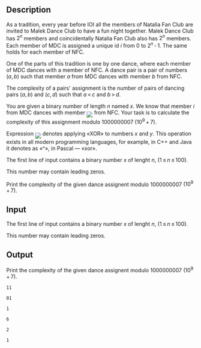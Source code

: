 ## Description

<div><p>As a tradition, every year before IOI all the members of Natalia Fan Club are invited to Malek Dance Club to have a fun night together. Malek Dance Club has <span class="tex-span">2<sup class="upper-index"><i>n</i></sup></span> members and coincidentally Natalia Fan Club also has <span class="tex-span">2<sup class="upper-index"><i>n</i></sup></span> members. Each member of MDC is assigned a unique id <span class="tex-span"><i>i</i></span> from <span class="tex-span">0</span> to <span class="tex-span">2<sup class="upper-index"><i>n</i></sup> - 1</span>. The same holds for each member of NFC.</p><p>One of the parts of this tradition is one by one dance, where each member of MDC dances with a member of NFC. A dance pair is a pair of numbers <span class="tex-span">(<i>a</i>, <i>b</i>)</span> such that member <span class="tex-span"><i>a</i></span> from MDC dances with member <span class="tex-span"><i>b</i></span> from NFC.</p><p>The complexity of a pairs' assignment is the number of pairs of dancing pairs <span class="tex-span">(<i>a</i>, <i>b</i>)</span> and <span class="tex-span">(<i>c</i>, <i>d</i>)</span> such that <span class="tex-span"><i>a</i> &lt; <i>c</i></span> and <span class="tex-span"><i>b</i> &gt; <i>d</i></span>.</p><p>You are given a binary number of length <span class="tex-span"><i>n</i></span> named <span class="tex-span"><i>x</i></span>. We know that member <span class="tex-span"><i>i</i></span> from MDC dances with member <img align="middle" class="tex-formula" src="file://AdnmNlVc.png" style="max-width: 100.0%;max-height: 100.0%;"> from NFC. Your task is to calculate the complexity of this assignment modulo <span class="tex-span">1000000007</span> <span class="tex-span">(10<sup class="upper-index">9</sup> + 7)</span>.</p><p>Expression <img align="middle" class="tex-formula" src="file://NsR2YHLe.png" style="max-width: 100.0%;max-height: 100.0%;"> denotes applying «XOR» to numbers <span class="tex-span"><i>x</i></span> and <span class="tex-span"><i>y</i></span>. This operation exists in all modern programming languages, for example, in <span class="tex-font-style-it">C++</span> and <span class="tex-font-style-it">Java</span> it denotes as «<span class="tex-font-style-tt">^</span>», in <span class="tex-font-style-it">Pascal</span> — «<span class="tex-font-style-tt">xor</span>».</p></div><div class="input-specification"><p>The first line of input contains a binary number <span class="tex-span"><i>x</i></span> of lenght <span class="tex-span"><i>n</i></span>, <span class="tex-span">(1 ≤ <i>n</i> ≤ 100)</span>.</p><p>This number may contain leading zeros.</p></div><div class="output-specification"><p>Print the complexity of the given dance assignent modulo <span class="tex-span">1000000007</span> <span class="tex-span">(10<sup class="upper-index">9</sup> + 7)</span>.</p></div>

## Input

<p>The first line of input contains a binary number <span class="tex-span"><i>x</i></span> of lenght <span class="tex-span"><i>n</i></span>, <span class="tex-span">(1 ≤ <i>n</i> ≤ 100)</span>.</p><p>This number may contain leading zeros.</p>

## Output

<p>Print the complexity of the given dance assignent modulo <span class="tex-span">1000000007</span> <span class="tex-span">(10<sup class="upper-index">9</sup> + 7)</span>.</p>





```input1
11

```




```input2
01

```




```input3
1

```




```output1
6

```




```output2
2

```




```output3
1

```


